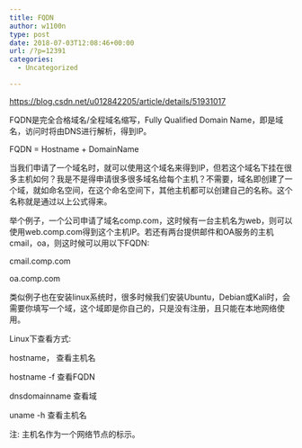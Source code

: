 ```yaml
---
title: FQDN
author: w1100n
type: post
date: 2018-07-03T12:08:46+00:00
url: /?p=12391
categories:
  - Uncategorized

---
```

https://blog.csdn.net/u012842205/article/details/51931017
  
FQDN是完全合格域名/全程域名缩写，Fully Qualified Domain Name，即是域名，访问时将由DNS进行解析，得到IP。

FQDN = Hostname + DomainName

当我们申请了一个域名时，就可以使用这个域名来得到IP，但若这个域名下挂在很多主机如何？我是不是得申请很多很多域名给每个主机？不需要，域名即创建了一个域，就如命名空间，在这个命名空间下，其他主机都可以创建自己的名称。这个名称就是通过以上公式得来。

举个例子，一个公司申请了域名comp.com，这时候有一台主机名为web，则可以使用web.comp.com得到这个主机IP。若还有两台提供邮件和OA服务的主机cmail，oa，则这时候可以用以下FQDN: 

cmail.comp.com

oa.comp.com

类似例子也在安装linux系统时，很多时候我们安装Ubuntu，Debian或Kali时，会需要你填写一个域，这个域即是你自己的，只是没有注册，且只能在本地网络使用。

Linux下查看方式: 

hostname， 查看主机名

hostname -f 查看FQDN

dnsdomainname 查看域

uname -h 查看主机名

注: 主机名作为一个网络节点的标示。